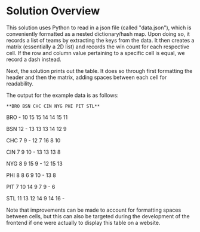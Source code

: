 # Solution Overview
This solution uses Python to read in a json file (called "data.json"), which is conveniently formatted as a nested dictionary/hash map. Upon doing so, it records a list of teams by extracting the keys from the data. It then creates a matrix (essentially a 2D list) and records the win count for each respective cell. If the row and column value pertaining to a specific cell is equal, we record a dash instead.

Next, the solution prints out the table. It does so through first formatting the header and then the matrix, adding spaces between each cell for readability.

The output for the example data is as follows:

    **BRO BSN CHC CIN NYG PHI PIT STL**

BRO -  10  15  15  14  14  15  11

BSN 12  -  13  13  13  14  12  9

CHC 7  9  -  12  7  16  8  10

CIN 7  9  10  -  13  13  13  8

NYG 8  9  15  9  -  12  15  13

PHI 8  8  6  9  10  -  13  8

PIT 7  10  14  9  7  9  -  6

STL 11  13  12  14  9  14  16  -

Note that improvements can be made to account for formatting spaces between cells, but this can also be targeted during the development of the frontend if one were actually to display this table on a website.
